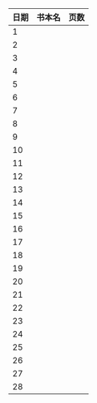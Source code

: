 日期|书本名|页数|
----|:-------:|---------|
1| | 
2| |  
3| | 
4| | 
5| | 
6| | 
7| | 
8| | 
9| | 
10| | 
11| | 
12| | 
13| | 
14| | 
15| | 
16| | 
17| | 
18| | 
19| |  
20| | 
21| | 
22| | 
23| | 
24| |  
25| |  
26| | 
27| | 
28| | 
